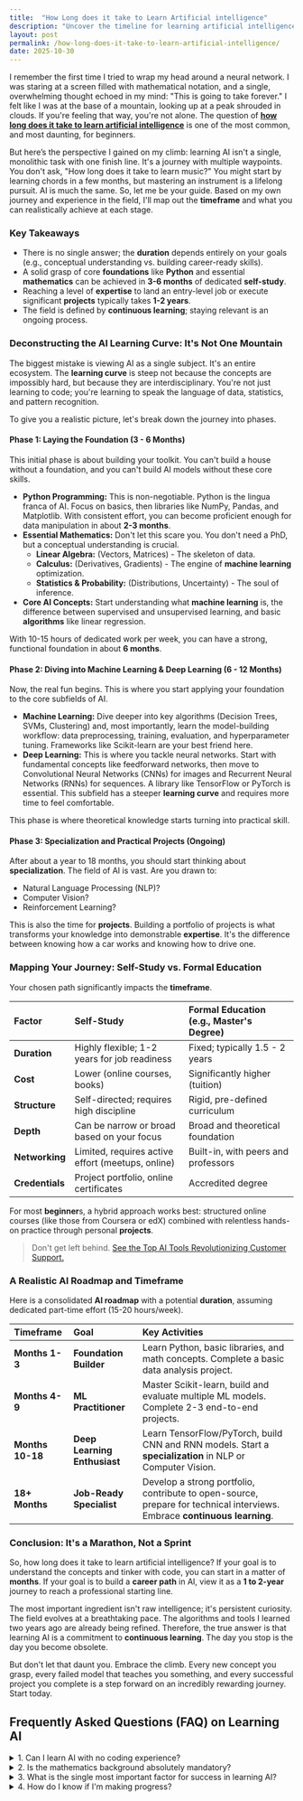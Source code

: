 ```yaml
---
title:  "How Long does it take to Learn Artificial intelligence"
description: "Uncover the timeline for learning artificial intelligence. Get insights on skill levels, study methods, and resources to help you succeed in AI."
layout: post
permalink: /how-long-does-it-take-to-learn-artificial-intelligence/
date: 2025-10-30
---
```


I remember the first time I tried to wrap my head around a neural network. I was staring at a screen filled with mathematical notation, and a single, overwhelming thought echoed in my mind: "This is going to take forever." I felt like I was at the base of a mountain, looking up at a peak shrouded in clouds. If you're feeling that way, you're not alone. The question of [**how long does it take to learn artificial intelligence**](https://bytehuman.blog) is one of the most common, and most daunting, for beginners.

But here’s the perspective I gained on my climb: learning AI isn't a single, monolithic task with one finish line. It's a journey with multiple waypoints. You don't ask, "How long does it take to learn music?" You might start by learning chords in a few months, but mastering an instrument is a lifelong pursuit. AI is much the same. So, let me be your guide. Based on my own journey and experience in the field, I'll map out the **timeframe** and what you can realistically achieve at each stage.

### **Key Takeaways**

*   There is no single answer; the **duration** depends entirely on your goals (e.g., conceptual understanding vs. building career-ready skills).
*   A solid grasp of core **foundations** like **Python** and essential **mathematics** can be achieved in **3-6 months** of dedicated **self-study**.
*   Reaching a level of **expertise** to land an entry-level job or execute significant **projects** typically takes **1-2 years**.
*   The field is defined by **continuous learning**; staying relevant is an ongoing process.

### **Deconstructing the AI Learning Curve: It's Not One Mountain**

The biggest mistake is viewing AI as a single subject. It's an entire ecosystem. The **learning curve** is steep not because the concepts are impossibly hard, but because they are interdisciplinary. You're not just learning to code; you're learning to speak the language of data, statistics, and pattern recognition.

To give you a realistic picture, let's break down the journey into phases.

#### **Phase 1: Laying the Foundation (3 - 6 Months)**

This initial phase is about building your toolkit. You can't build a house without a foundation, and you can't build AI models without these core skills.

*   **Python Programming:** This is non-negotiable. Python is the lingua franca of AI. Focus on basics, then libraries like NumPy, Pandas, and Matplotlib. With consistent effort, you can become proficient enough for data manipulation in about **2-3 months**.
*   **Essential Mathematics:** Don't let this scare you. You don't need a PhD, but a conceptual understanding is crucial.
    *   **Linear Algebra:** (Vectors, Matrices) - The skeleton of data.
    *   **Calculus:** (Derivatives, Gradients) - The engine of **machine learning** optimization.
    *   **Statistics & Probability:** (Distributions, Uncertainty) - The soul of inference.
*   **Core AI Concepts:** Start understanding what **machine learning** is, the difference between supervised and unsupervised learning, and basic **algorithms** like linear regression.

With 10-15 hours of dedicated work per week, you can have a strong, functional foundation in about **6 months**.

#### **Phase 2: Diving into Machine Learning & Deep Learning (6 - 12 Months)**

Now, the real fun begins. This is where you start applying your foundation to the core subfields of AI.

*   **Machine Learning:** Dive deeper into key algorithms (Decision Trees, SVMs, Clustering) and, most importantly, learn the model-building workflow: data preprocessing, training, evaluation, and hyperparameter tuning. Frameworks like Scikit-learn are your best friend here.
*   **Deep Learning:** This is where you tackle neural networks. Start with fundamental concepts like feedforward networks, then move to Convolutional Neural Networks (CNNs) for images and Recurrent Neural Networks (RNNs) for sequences. A library like TensorFlow or PyTorch is essential. This subfield has a steeper **learning curve** and requires more time to feel comfortable.

This phase is where theoretical knowledge starts turning into practical skill.

#### **Phase 3: Specialization and Practical Projects (Ongoing)**

After about a year to 18 months, you should start thinking about **specialization**. The field of AI is vast. Are you drawn to:
*   Natural Language Processing (NLP)?
*   Computer Vision?
*   Reinforcement Learning?

This is also the time for **projects**. Building a portfolio of projects is what transforms your knowledge into demonstrable **expertise**. It's the difference between knowing how a car works and knowing how to drive one.

### **Mapping Your Journey: Self-Study vs. Formal Education**

Your chosen path significantly impacts the **timeframe**.

| Factor | Self-Study | Formal Education (e.g., Master's Degree) |
| :--- | :--- | :--- |
| **Duration** | Highly flexible; 1-2 years for job readiness | Fixed; typically 1.5 - 2 years |
| **Cost** | Lower (online courses, books) | Significantly higher (tuition) |
| **Structure** | Self-directed; requires high discipline | Rigid, pre-defined curriculum |
| **Depth** | Can be narrow or broad based on your focus | Broad and theoretical foundation |
| **Networking** | Limited, requires active effort (meetups, online) | Built-in, with peers and professors |
| **Credentials** | Project portfolio, online certificates | Accredited degree |

For most **beginner**s, a hybrid approach works best: structured online courses (like those from Coursera or edX) combined with relentless hands-on practice through personal **projects**.

> Don't get left behind. [See the Top AI Tools Revolutionizing Customer Support.](https://bytehuman.blog/ai-tools-for-customer-service/)

### **A Realistic AI Roadmap and Timeframe**

Here is a consolidated **AI roadmap** with a potential **duration**, assuming dedicated part-time effort (15-20 hours/week).

| Timeframe | Goal | Key Activities |
| :--- | :--- | :--- |
| **Months 1-3** | **Foundation Builder** | Learn Python, basic libraries, and math concepts. Complete a basic data analysis project. |
| **Months 4-9** | **ML Practitioner** | Master Scikit-learn, build and evaluate multiple ML models. Complete 2-3 end-to-end projects. |
| **Months 10-18** | **Deep Learning Enthusiast** | Learn TensorFlow/PyTorch, build CNN and RNN models. Start a **specialization** in NLP or Computer Vision. |
| **18+ Months** | **Job-Ready Specialist** | Develop a strong portfolio, contribute to open-source, prepare for technical interviews. Embrace **continuous learning**. |

### **Conclusion: It's a Marathon, Not a Sprint**

So, how long does it take to learn artificial intelligence? If your goal is to understand the concepts and tinker with code, you can start in a matter of **months**. If your goal is to build a **career path** in AI, view it as a **1 to 2-year** journey to reach a professional starting line.

The most important ingredient isn't raw intelligence; it's persistent curiosity. The field evolves at a breathtaking pace. The algorithms and tools I learned two years ago are already being refined. Therefore, the true answer is that learning AI is a commitment to **continuous learning**. The day you stop is the day you become obsolete.

But don't let that daunt you. Embrace the climb. Every new concept you grasp, every failed model that teaches you something, and every successful project you complete is a step forward on an incredibly rewarding journey. Start today.

<section itemscope="" itemtype="https://schema.org/FAQPage">
  <h2>Frequently Asked Questions (FAQ) on Learning AI</h2>
  <style>
    {/* Style block for MDX compatibility, using template literal syntax for CSS */}
    {`
      details {
        border: 1px solid #ccc;
        border-radius: 6px;
        padding: 10px;
        margin-bottom: 10px;
        background: #fefefe;
      }
      summary {
        font-weight: bold;
        cursor: pointer;
      }
    `}
  </style>

  <details itemprop="mainEntity" itemscope="" itemtype="https://schema.org/Question">
    <summary itemprop="name">
      1. Can I learn AI with no coding experience?
    </summary>
    <div itemprop="acceptedAnswer" itemscope="" itemtype="https://schema.org/Answer">
      <div itemprop="text">
        <p>
          Yes, absolutely, but you must learn to code as your first step. 
          **Python** is the most beginner-friendly and industry-standard language 
          for AI. It's the gateway to everything else. Start there, and the rest 
          will follow.
        </p>
      </div>
    </div>
  </details>

  <details itemprop="mainEntity" itemscope="" itemtype="https://schema.org/Question">
    <summary itemprop="name">
      2. Is the mathematics background absolutely mandatory?
    </summary>
    <div itemprop="acceptedAnswer" itemscope="" itemtype="https://schema.org/Answer">
      <div itemprop="text">
        <p>
          For a deep, intuitive understanding and the ability to **innovate** rather than just implement, yes. However, high-level libraries allow 
          you to build models without deriving every equation. I recommend learning 
          the *concepts* behind the math (e.g., what a **gradient** represents) 
          rather than getting bogged down in complex proofs.
        </p>
      </div>
    </div>
  </details>

  <details itemprop="mainEntity" itemscope="" itemtype="https://schema.org/Question">
    <summary itemprop="name">
      3. What is the single most important factor for success in learning AI?
    </summary>
    <div itemprop="acceptedAnswer" itemscope="" itemtype="https://schema.org/Answer">
      <div itemprop="text">
        <p>
          **Consistency and project-based learning**. Spending 1 hour every day 
          is far more effective than 7 hours on a Saturday. And you only truly 
          internalize knowledge by applying it. Build things, break things, and 
          fix them again. Track your **project complexity**, not just your study hours.
        </p>
      </div>
    </div>
  </details>

  <details itemprop="mainEntity" itemscope="" itemtype="https://schema.org/Question">
    <summary itemprop="name">
      4. How do I know if I'm making progress?
    </summary>
    <div itemprop="acceptedAnswer" itemscope="" itemtype="https://schema.org/Answer">
      <div itemprop="text">
        <p>
          Your projects will tell you. Progress isn't just about completing a 
          course. It's when you can look at a dataset and have ideas on how to 
          model it. It's when you can debug your own code without immediately 
          running to Stack Overflow. It's when you go from following a tutorial 
          to **modifying it creatively** to solve a new problem.
        </p>
      </div>
    </div>
  </details>
</section>
